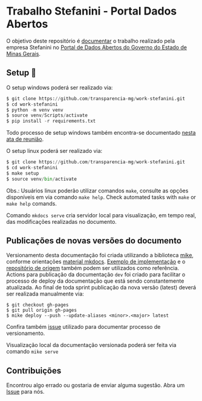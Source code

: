 Trabalho Stefanini - Portal Dados Abertos
===

O objetivo deste repositório é [documentar](https://transparencia-mg.github.io/work-stefanini/) o trabalho realizado pela empresa Stefanini no [Portal de Dados Abertos do Governo do Estado de Minas Gerais](https://dados.mg.gov.br/).

## Setup :open_book:

O setup windows poderá ser realizado via:

```Python
$ git clone https://github.com/transparencia-mg/work-stefanini.git
$ cd work-stefanini  
$ python -m venv venv
$ source venv/Scripts/activate
$ pip install -r requirements.txt
```

Todo processo de setup windows também encontra-se documentado [nesta ata de reunião](https://transparencia-mg.github.io/work-stefanini/0.2/atas_de_reuniao/20221121_configuracoes_inicial_documentacao_windows/).

O setup linux poderá ser realizado via:

```Python
$ git clone https://github.com/transparencia-mg/work-stefanini.git
$ cd work-stefanini  
$ make setup
$ source venv/bin/activate
```

Obs.: Usuários linux poderão utilizar comandos `make`, consulte as opções disponíveis em via comando `make help`.
Check automated tasks with `make` or `make help` comands.

Comando `mkdocs serve` cria servidor local para visualização, em tempo real, das modificações realizadas no documento.

## Publicações de novas versões do documento

Versionamento desta documentação foi criada utilizando a biblioteca [mike](https://github.com/jimporter/mike), conforme orientações [material mkdocs](https://squidfunk.github.io/mkdocs-material/setup/setting-up-versioning/?h=version#versioning). 
[Exemplo de implementação](https://squidfunk.github.io/mkdocs-material-example-versioning/0.3/) e o [repositório de origem](https://github.com/squidfunk/mkdocs-material-example-versioning) também podem ser utilizados como referência.
Actions para publicação da documentação `dev` foi criado para facilitar o processo de deploy da documentação que está sendo constantemente atualizada.
Ao final de toda sprint publicação da nova versão (latest) deverá ser realizada manualmente via:

```
$ git checkout gh-pages
$ git pull origin gh-pages
$ mike deploy --push --update-aliases <minor>.<major> latest
```
Confira também [issue](https://github.com/transparencia-mg/work-stefanini/issues/17) utilizado para documentar processo de versionamento.

Visualização local da documentação versionada poderá ser feita via comando `mike serve`

## Contribuições

Encontrou algo errado ou gostaria de enviar alguma sugestão. 
Abra um [Issue](https://github.com/transparencia-mg/work-stefanini/issues) para nós.
